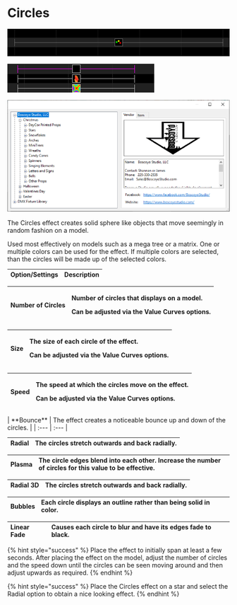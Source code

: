# Circles

![Icon](../../.gitbook/assets/image%20%28419%29.png)

![Sequencer Grid](../../.gitbook/assets/image%20%28468%29.png)

![](../../.gitbook/assets/image%20%28236%29.png)

The Circles effect creates solid sphere like objects that move seemingly in random fashion on a model.

Used most effectively on models such as a mega tree or a matrix. One or multiple colors can be used for the effect. If multiple colors are selected, than the circles will be made up of the selected colors.

| Option/Settings | Description |
| :--- | :--- |


<table>
  <thead>
    <tr>
      <th style="text-align:left"><b>Number of Circles</b>
      </th>
      <th style="text-align:left">
        <p>Number of circles that displays on a model.</p>
        <p>Can be adjusted via the Value Curves options.</p>
      </th>
    </tr>
  </thead>
  <tbody></tbody>
</table><table>
  <thead>
    <tr>
      <th style="text-align:left"><b>Size</b>
      </th>
      <th style="text-align:left">
        <p>The size of each circle of the effect.</p>
        <p>Can be adjusted via the Value Curves options.</p>
      </th>
    </tr>
  </thead>
  <tbody></tbody>
</table><table>
  <thead>
    <tr>
      <th style="text-align:left"><b>Speed</b>
      </th>
      <th style="text-align:left">
        <p>The speed at which the circles move on the effect.</p>
        <p>Can be adjusted via the Value Curves options.</p>
      </th>
    </tr>
  </thead>
  <tbody></tbody>
</table>| **Bounce** | The effect creates a noticeable bounce up and down of the circles. |
| :--- | :--- |


| **Radial** | The circles stretch outwards and back radially. |
| :--- | :--- |


| **Plasma** | The circle edges blend into each other. Increase the number of circles for this value to be effective. |
| :--- | :--- |


| **Radial 3D** | The circles stretch outwards and back radially. |
| :--- | :--- |


| **Bubbles** | Each circle displays an outline rather than being solid in color. |
| :--- | :--- |


| **Linear Fade** | Causes each circle to blur and have its edges fade to black. |
| :--- | :--- |


{% hint style="success" %}
Place the effect to initially span at least a few seconds. After placing the effect on the model, adjust the number of circles and the speed down until the circles can be seen moving around and then adjust upwards as required.
{% endhint %}

{% hint style="success" %}
Place the Circles effect on a star and select the Radial option to obtain a nice looking effect.
{% endhint %}

